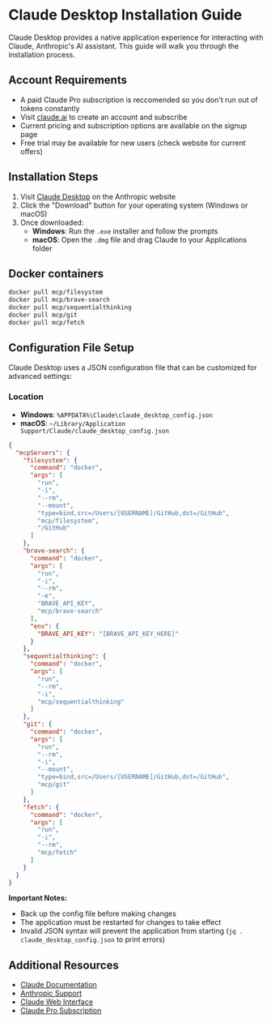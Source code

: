 # Claude Desktop Installation Guide

Claude Desktop provides a native application experience for interacting with Claude, Anthropic's AI assistant. This guide will walk you through the installation process.

## Account Requirements

- A paid Claude Pro subscription is reccomended so you don't run out of tokens constantly
- Visit [claude.ai](https://claude.ai) to create an account and subscribe
- Current pricing and subscription options are available on the signup page
- Free trial may be available for new users (check website for current offers)

## Installation Steps

1. Visit [Claude Desktop](https://claude.ai/desktop) on the Anthropic website
2. Click the "Download" button for your operating system (Windows or macOS)
3. Once downloaded:
   - **Windows**: Run the `.exe` installer and follow the prompts
   - **macOS**: Open the `.dmg` file and drag Claude to your Applications folder

## Docker containers

```bash
docker pull mcp/filesystem
docker pull mcp/brave-search
docker pull mcp/sequentialthinking
docker pull mcp/git
docker pull mcp/fetch
```

## Configuration File Setup

Claude Desktop uses a JSON configuration file that can be customized for advanced settings:
      
### Location
- **Windows**: `%APPDATA%\Claude\claude_desktop_config.json`
- **macOS**: `~/Library/Application Support/Claude/claude_desktop_config.json`

```json
{
  "mcpServers": {
    "filesystem": {
      "command": "docker",
      "args": [
        "run",
        "-i",
        "--rm",
        "--mount",
        "type=bind,src=/Users/[USERNAME]/GitHub,dst=/GitHub",
        "mcp/filesystem",
        "/GitHub"
      ]
    },
    "brave-search": {
      "command": "docker",
      "args": [
        "run",
        "-i",
        "--rm",
        "-e",
        "BRAVE_API_KEY",
        "mcp/brave-search"
      ],
      "env": {
        "BRAVE_API_KEY": "[BRAVE_API_KEY_HERE]"
      }
    },
    "sequentialthinking": {
      "command": "docker",
      "args": [
        "run",
        "--rm",
        "-i",
        "mcp/sequentialthinking"
      ]
    },
    "git": {
      "command": "docker",
      "args": [
        "run",
        "--rm",
        "-i",
        "--mount",
        "type=bind,src=/Users/[USERNAME]/GitHub,dst=/GitHub",
        "mcp/git"
      ]
    },
    "fetch": {
      "command": "docker",
      "args": [
        "run",
        "-i",
        "--rm",
        "mcp/fetch"
      ]
    }
  }
}
```


**Important Notes:**
- Back up the config file before making changes
- The application must be restarted for changes to take effect
- Invalid JSON syntax will prevent the application from starting (`jq . claude_desktop_config.json` to print errors)

## Additional Resources

- [Claude Documentation](https://docs.anthropic.com)
- [Anthropic Support](https://support.anthropic.com)
- [Claude Web Interface](https://claude.ai)
- [Claude Pro Subscription](https://claude.ai/pricing)

